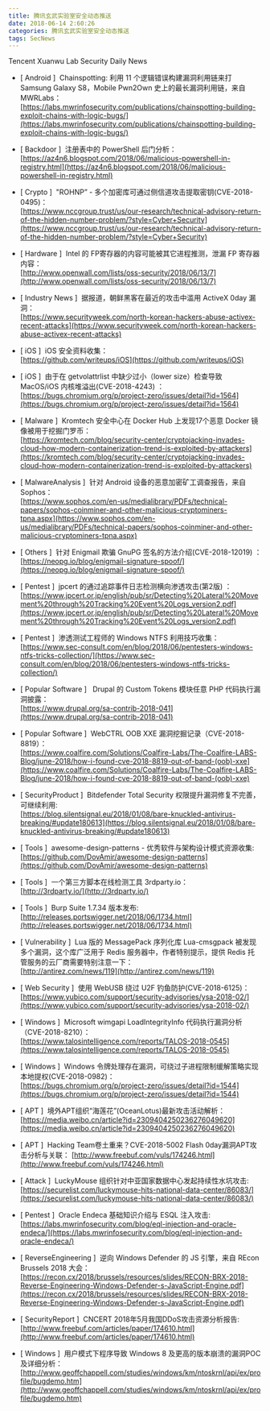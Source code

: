 ```yaml
---
title: 腾讯玄武实验室安全动态推送
date: 2018-06-14 2:60:26
categories: 腾讯玄武实验室安全动态推送
tags: SecNews
---
```


Tencent Xuanwu Lab Security Daily News  
* [ Android ]  Chainspotting: 利用 11 个逻辑错误构建漏洞利用链来打 Samsung Galaxy S8，Mobile Pwn2Own 史上的最长漏洞利用链，来自 MWRLabs：   
[https://labs.mwrinfosecurity.com/publications/chainspotting-building-exploit-chains-with-logic-bugs/](https://labs.mwrinfosecurity.com/publications/chainspotting-building-exploit-chains-with-logic-bugs/)  

* [ Backdoor ]  注册表中的 PowerShell 后门分析：   
[https://az4n6.blogspot.com/2018/06/malicious-powershell-in-registry.html](https://az4n6.blogspot.com/2018/06/malicious-powershell-in-registry.html)  

* [ Crypto ]  "ROHNP” - 多个加密库可通过侧信道攻击提取密钥(CVE-2018-0495)：   
[https://www.nccgroup.trust/us/our-research/technical-advisory-return-of-the-hidden-number-problem/?style=Cyber+Security](https://www.nccgroup.trust/us/our-research/technical-advisory-return-of-the-hidden-number-problem/?style=Cyber+Security)  

* [ Hardware ]  Intel 的 FP寄存器的内容可能被其它进程推测，泄漏 FP 寄存器内容：   
[http://www.openwall.com/lists/oss-security/2018/06/13/7](http://www.openwall.com/lists/oss-security/2018/06/13/7)  

* [ Industry News ]  据报道，朝鲜黑客在最近的攻击中滥用 ActiveX 0day 漏洞：   
[https://www.securityweek.com/north-korean-hackers-abuse-activex-recent-attacks](https://www.securityweek.com/north-korean-hackers-abuse-activex-recent-attacks)  

* [ iOS ]  iOS 安全资料收集：   
[https://github.com/writeups/iOS](https://github.com/writeups/iOS)  

* [ iOS ]  由于在 getvolattrlist 中缺少过小（lower size）检查导致 MacOS/iOS 内核堆溢出(CVE-2018-4243) ：   
[https://bugs.chromium.org/p/project-zero/issues/detail?id=1564](https://bugs.chromium.org/p/project-zero/issues/detail?id=1564)  

* [ Malware ]  Kromtech 安全中心在 Docker Hub 上发现17个恶意 Docker 镜像被用于挖掘门罗币：   
[https://kromtech.com/blog/security-center/cryptojacking-invades-cloud-how-modern-containerization-trend-is-exploited-by-attackers](https://kromtech.com/blog/security-center/cryptojacking-invades-cloud-how-modern-containerization-trend-is-exploited-by-attackers)  

* [ MalwareAnalysis ]  针对 Android 设备的恶意加密矿工调查报告，来自 Sophos：   
[https://www.sophos.com/en-us/medialibrary/PDFs/technical-papers/sophos-coinminer-and-other-malicious-cryptominers-tpna.aspx](https://www.sophos.com/en-us/medialibrary/PDFs/technical-papers/sophos-coinminer-and-other-malicious-cryptominers-tpna.aspx)  

* [ Others ]  针对 Enigmail 欺骗 GnuPG 签名的方法介绍(CVE-2018-12019) ：   
[https://neopg.io/blog/enigmail-signature-spoof/](https://neopg.io/blog/enigmail-signature-spoof/)  

* [ Pentest ]  jpcert 的通过追踪事件日志检测横向渗透攻击(第2版) ：   
[https://www.jpcert.or.jp/english/pub/sr/Detecting%20Lateral%20Movement%20through%20Tracking%20Event%20Logs_version2.pdf](https://www.jpcert.or.jp/english/pub/sr/Detecting%20Lateral%20Movement%20through%20Tracking%20Event%20Logs_version2.pdf)  

* [ Pentest ]  渗透测试工程师的 Windows NTFS 利用技巧收集：   
[https://www.sec-consult.com/en/blog/2018/06/pentesters-windows-ntfs-tricks-collection/](https://www.sec-consult.com/en/blog/2018/06/pentesters-windows-ntfs-tricks-collection/)  

* [ Popular Software ]   Drupal 的 Custom Tokens 模块任意 PHP 代码执行漏洞披露：   
[https://www.drupal.org/sa-contrib-2018-041](https://www.drupal.org/sa-contrib-2018-041)  

* [ Popular Software ]  WebCTRL OOB XXE 漏洞挖掘记录（CVE-2018-8819）：   
[https://www.coalfire.com/Solutions/Coalfire-Labs/The-Coalfire-LABS-Blog/june-2018/how-i-found-cve-2018-8819-out-of-band-(oob)-xxe](https://www.coalfire.com/Solutions/Coalfire-Labs/The-Coalfire-LABS-Blog/june-2018/how-i-found-cve-2018-8819-out-of-band-(oob)-xxe)  

* [ SecurityProduct ]  Bitdefender Total Security 权限提升漏洞修复不完善，可继续利用:   
[https://blog.silentsignal.eu/2018/01/08/bare-knuckled-antivirus-breaking/#update180613](https://blog.silentsignal.eu/2018/01/08/bare-knuckled-antivirus-breaking/#update180613)  

* [ Tools ]  awesome-design-patterns - 优秀软件与架构设计模式资源收集:   
[https://github.com/DovAmir/awesome-design-patterns](https://github.com/DovAmir/awesome-design-patterns)  

* [ Tools ]  一个第三方脚本在线检测工具 3rdparty.io：   
[http://3rdparty.io/](http://3rdparty.io/)  

* [ Tools ]  Burp Suite 1.7.34 版本发布:   
[http://releases.portswigger.net/2018/06/1734.html](http://releases.portswigger.net/2018/06/1734.html)  

* [ Vulnerability ]  Lua 版的 MessagePack 序列化库 Lua-cmsgpack 被发现多个漏洞，这个库广泛用于 Redis 服务器中，作者特别提示，提供 Redis 托管服务的云厂商需要特别注意一下：  
[http://antirez.com/news/119](http://antirez.com/news/119)  

* [ Web Security ]  使用 WebUSB 绕过 U2F 钓鱼防护(CVE-2018-6125)：    
[https://www.yubico.com/support/security-advisories/ysa-2018-02/](https://www.yubico.com/support/security-advisories/ysa-2018-02/)  

* [ Windows ]  Microsoft wimgapi LoadIntegrityInfo 代码执行漏洞分析（CVE-2018-8210）：   
[https://www.talosintelligence.com/reports/TALOS-2018-0545](https://www.talosintelligence.com/reports/TALOS-2018-0545)  

* [ Windows ]  Windows 令牌处理存在漏洞，可绕过子进程限制缓解策略实现本地提权(CVE-2018-0982)：   
[https://bugs.chromium.org/p/project-zero/issues/detail?id=1544](https://bugs.chromium.org/p/project-zero/issues/detail?id=1544)  

* [ APT ]  境外APT组织“海莲花”(OceanLotus)最新攻击活动解析： 
[https://media.weibo.cn/article?id=2309404250236276049620](https://media.weibo.cn/article?id=2309404250236276049620)  

* [ APT ]  Hacking Team卷土重来？CVE-2018-5002 Flash 0day漏洞APT攻击分析与关联： 
[http://www.freebuf.com/vuls/174246.html](http://www.freebuf.com/vuls/174246.html)  

* [ Attack ]  LuckyMouse 组织针对中亚国家数据中心发起持续性水坑攻击: 
[https://securelist.com/luckymouse-hits-national-data-center/86083/](https://securelist.com/luckymouse-hits-national-data-center/86083/)  

* [ Pentest ]  Oracle Endeca 基础知识介绍与 ESQL 注入攻击: 
[https://labs.mwrinfosecurity.com/blog/eql-injection-and-oracle-endeca/](https://labs.mwrinfosecurity.com/blog/eql-injection-and-oracle-endeca/)  

* [ ReverseEngineering ]  逆向 Windows Defender 的 JS 引擎，来自 REcon Brussels 2018 大会： 
[https://recon.cx/2018/brussels/resources/slides/RECON-BRX-2018-Reverse-Engineering-Windows-Defender-s-JavaScript-Engine.pdf](https://recon.cx/2018/brussels/resources/slides/RECON-BRX-2018-Reverse-Engineering-Windows-Defender-s-JavaScript-Engine.pdf)  

* [ SecurityReport ]  CNCERT 2018年5月我国DDoS攻击资源分析报告: 
[http://www.freebuf.com/articles/paper/174610.html](http://www.freebuf.com/articles/paper/174610.html)  

* [ Windows ]  用户模式下程序导致 Windows 8 及更高的版本崩溃的漏洞POC及详细分析： 
[http://www.geoffchappell.com/studies/windows/km/ntoskrnl/api/ex/profile/bugdemo.htm](http://www.geoffchappell.com/studies/windows/km/ntoskrnl/api/ex/profile/bugdemo.htm)  

